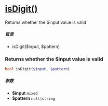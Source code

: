 [isDigit()](http://twinh.github.com/widget/api/isDigit)
=======================================================

Returns whether the $input value is valid

##### 目录
* isDigit($input, $pattern)

### Returns whether the $input value is valid
```php
bool isDigit($input, $pattern)
```

##### 参数
* **$input** `mixed` 
* **$pattern** `null|string` 

